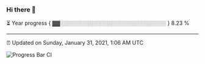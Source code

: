 ### Hi there 👋

⏳ Year progress { ▓▓░░░░░░░░░░░░░░░░░░░░░░░░░░░░ } 8.23 %

---

⏰ Updated on Sunday, January 31, 2021, 1:06 AM UTC

![Progress Bar CI](https://github.com/arthurbuhl/arthurbuhl/workflows/Progress%20Bar%20CI/badge.svg)
